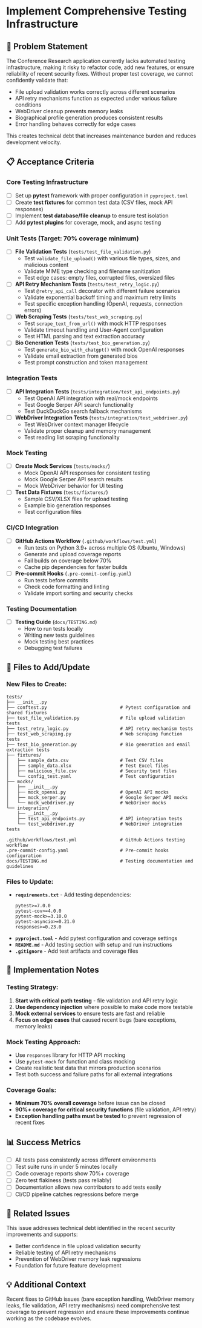 # Implement Comprehensive Testing Infrastructure

## 🎯 Problem Statement

The Conference Research application currently lacks automated testing infrastructure, making it risky to refactor code, add new features, or ensure reliability of recent security fixes. Without proper test coverage, we cannot confidently validate that:

- File upload validation works correctly across different scenarios
- API retry mechanisms function as expected under various failure conditions
- WebDriver cleanup prevents memory leaks
- Biographical profile generation produces consistent results
- Error handling behaves correctly for edge cases

This creates technical debt that increases maintenance burden and reduces development velocity.

## 📋 Acceptance Criteria

### Core Testing Infrastructure
- [ ] Set up **pytest** framework with proper configuration in `pyproject.toml`
- [ ] Create **test fixtures** for common test data (CSV files, mock API responses)
- [ ] Implement **test database/file cleanup** to ensure test isolation
- [ ] Add **pytest plugins** for coverage, mock, and async testing

### Unit Tests (Target: 70% coverage minimum)
- [ ] **File Validation Tests** (`tests/test_file_validation.py`)
  - Test `validate_file_upload()` with various file types, sizes, and malicious content
  - Validate MIME type checking and filename sanitization
  - Test edge cases: empty files, corrupted files, oversized files
- [ ] **API Retry Mechanism Tests** (`tests/test_retry_logic.py`)
  - Test `@retry_api_call` decorator with different failure scenarios
  - Validate exponential backoff timing and maximum retry limits
  - Test specific exception handling (OpenAI, requests, connection errors)
- [ ] **Web Scraping Tests** (`tests/test_web_scraping.py`)
  - Test `scrape_text_from_url()` with mock HTTP responses
  - Validate timeout handling and User-Agent configuration
  - Test HTML parsing and text extraction accuracy
- [ ] **Bio Generation Tests** (`tests/test_bio_generation.py`)
  - Test `generate_bio_with_chatgpt()` with mock OpenAI responses
  - Validate email extraction from generated bios
  - Test prompt construction and token management

### Integration Tests
- [ ] **API Integration Tests** (`tests/integration/test_api_endpoints.py`)
  - Test OpenAI API integration with real/mock endpoints
  - Test Google Serper API search functionality
  - Test DuckDuckGo search fallback mechanisms
- [ ] **WebDriver Integration Tests** (`tests/integration/test_webdriver.py`)
  - Test WebDriver context manager lifecycle
  - Validate proper cleanup and memory management
  - Test reading list scraping functionality

### Mock Testing
- [ ] **Create Mock Services** (`tests/mocks/`)
  - Mock OpenAI API responses for consistent testing
  - Mock Google Serper API search results
  - Mock WebDriver behavior for UI testing
- [ ] **Test Data Fixtures** (`tests/fixtures/`)
  - Sample CSV/XLSX files for upload testing
  - Example bio generation responses
  - Test configuration files

### CI/CD Integration
- [ ] **GitHub Actions Workflow** (`.github/workflows/test.yml`)
  - Run tests on Python 3.9+ across multiple OS (Ubuntu, Windows)
  - Generate and upload coverage reports
  - Fail builds on coverage below 70%
  - Cache pip dependencies for faster builds
- [ ] **Pre-commit Hooks** (`.pre-commit-config.yaml`)
  - Run tests before commits
  - Check code formatting and linting
  - Validate import sorting and security checks

### Testing Documentation
- [ ] **Testing Guide** (`docs/TESTING.md`)
  - How to run tests locally
  - Writing new tests guidelines
  - Mock testing best practices
  - Debugging test failures

## 📁 Files to Add/Update

### New Files to Create:
```
tests/
├── __init__.py
├── conftest.py                           # Pytest configuration and shared fixtures
├── test_file_validation.py               # File upload validation tests
├── test_retry_logic.py                   # API retry mechanism tests
├── test_web_scraping.py                  # Web scraping function tests
├── test_bio_generation.py                # Bio generation and email extraction tests
├── fixtures/
│   ├── sample_data.csv                   # Test CSV files
│   ├── sample_data.xlsx                  # Test Excel files
│   ├── malicious_file.csv                # Security test files
│   └── config_test.yaml                  # Test configuration
├── mocks/
│   ├── __init__.py
│   ├── mock_openai.py                    # OpenAI API mocks
│   ├── mock_serper.py                    # Google Serper API mocks
│   └── mock_webdriver.py                 # WebDriver mocks
└── integration/
    ├── __init__.py
    ├── test_api_endpoints.py             # API integration tests
    └── test_webdriver.py                 # WebDriver integration tests

.github/workflows/test.yml                # GitHub Actions testing workflow
.pre-commit-config.yaml                   # Pre-commit hooks configuration
docs/TESTING.md                           # Testing documentation and guidelines
```

### Files to Update:
- **`requirements.txt`** - Add testing dependencies:
  ```
  pytest>=7.0.0
  pytest-cov>=4.0.0
  pytest-mock>=3.10.0
  pytest-asyncio>=0.21.0
  responses>=0.23.0
  ```
- **`pyproject.toml`** - Add pytest configuration and coverage settings
- **`README.md`** - Add testing section with setup and run instructions
- **`.gitignore`** - Add test artifacts and coverage files

## 🔧 Implementation Notes

### Testing Strategy:
1. **Start with critical path testing** - file validation and API retry logic
2. **Use dependency injection** where possible to make code more testable
3. **Mock external services** to ensure tests are fast and reliable
4. **Focus on edge cases** that caused recent bugs (bare exceptions, memory leaks)

### Mock Testing Approach:
- Use `responses` library for HTTP API mocking
- Use `pytest-mock` for function and class mocking
- Create realistic test data that mirrors production scenarios
- Test both success and failure paths for all external integrations

### Coverage Goals:
- **Minimum 70% overall coverage** before issue can be closed
- **90%+ coverage for critical security functions** (file validation, API retry)
- **Exception handling paths must be tested** to prevent regression of recent fixes

## 📊 Success Metrics

- [ ] All tests pass consistently across different environments
- [ ] Test suite runs in under 5 minutes locally
- [ ] Code coverage reports show 70%+ coverage
- [ ] Zero test flakiness (tests pass reliably)
- [ ] Documentation allows new contributors to add tests easily
- [ ] CI/CD pipeline catches regressions before merge

## 🔗 Related Issues

This issue addresses technical debt identified in the recent security improvements and supports:
- Better confidence in file upload validation security
- Reliable testing of API retry mechanisms 
- Prevention of WebDriver memory leak regressions
- Foundation for future feature development

## 💡 Additional Context

Recent fixes to GitHub issues (bare exception handling, WebDriver memory leaks, file validation, API retry mechanisms) need comprehensive test coverage to prevent regression and ensure these improvements continue working as the codebase evolves.

